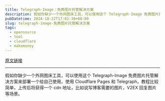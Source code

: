```yaml
---
title: Telegraph-Image：免费图片托管解决方案
description: 假如你缺少一个外网图床工具，可以使用这个 Telegraph-Image 免费图片托管解决方案来部署一个给自己使用，使用 Cloudflare Pages 和 Telegraph，教程比较简单，上传后将获得一个 cdn 地址，比如说写博客需要的图片，V2EX 回复图片等场景。
pubDatetime: 2024-10-22T17:01:30+08:00
slug: telegraph-image-免费图片托管解决方案
tags: 
  - opensource
  - tool
  - cloudflare
  - makemoney
---
```


[原文链接](https://github.com/cf-pages/Telegraph-Image)

---

假如你缺少一个外网图床工具，可以使用这个 Telegraph-Image 免费图片托管解决方案来部署一个给自己使用，使用 Cloudflare Pages 和 Telegraph，教程比较简单，上传后将获得一个 cdn 地址，比如说写博客需要的图片，V2EX 回复图片等场景。
